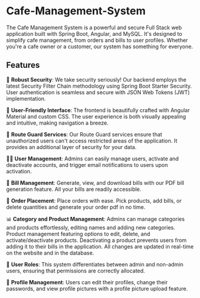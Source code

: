 # Cafe-Management-System
The Cafe Management System is a powerful and secure Full Stack web application built with Spring Boot, Angular, and MySQL. It's designed to simplify cafe management, from orders and bills to user profiles. 
Whether you're a cafe owner or a customer, our system has something for everyone.

## Features

🔐 **Robust Security**: We take security seriously! Our backend employs the latest Security Filter Chain methodology using Spring Boot Starter Security. User authentication is seamless and secure with JSON Web Tokens (JWT) implementation.

🎨 **User-Friendly Interface**: The frontend is beautifully crafted with Angular Material and custom CSS. The user experience is both visually appealing and intuitive, making navigation a breeze.

🚧 **Route Guard Services**: Our Route Guard services ensure that unauthorized users can't access restricted areas of the application. It provides an additional layer of security for your data.

👨‍💼 **User Management**: Admins can easily manage users, activate and deactivate accounts, and trigger email notifications to users upon activation.

🧾 **Bill Management**: Generate, view, and download bills with our PDF bill generation feature. All your bills are readily accessible.

🥤 **Order Placement**: Place orders with ease. Pick products, add bills, or delete quantities and generate your order pdf in no time.

📊 **Category and Product Management**: Admins can manage categories and products effortlessly, editing names and adding new categories. Product management featuring options to edit, delete, and activate/deactivate products.
Deactivating a product prevents users from adding it to their bills in the application. All changes are updated in real-time on the website and in the database.

👥 **User Roles**: This system differentiates between admin and non-admin users, ensuring that permissions are correctly allocated.

📝 **Profile Management**: Users can edit their profiles, change their passwords, and view profile pictures with a profile picture upload feature.
